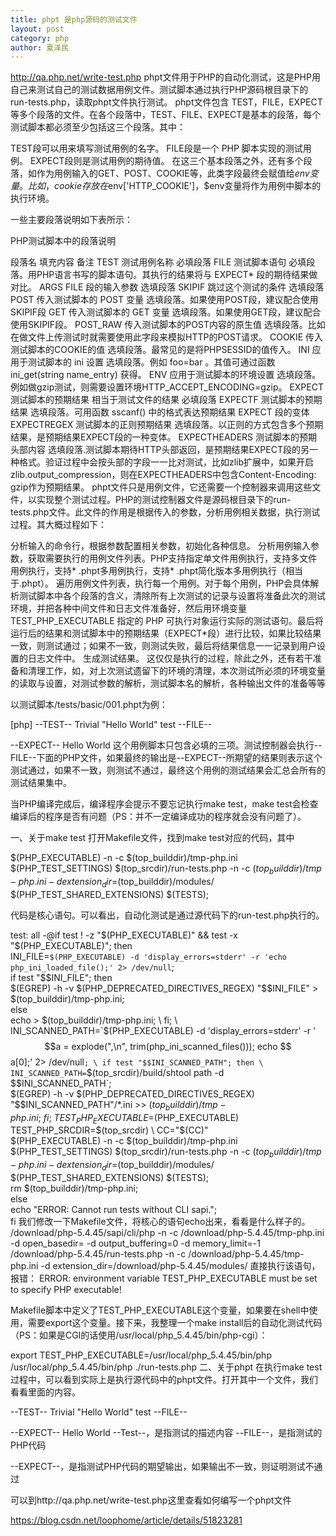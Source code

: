 ```yaml
---
title: phpt 是php源码的测试文件
layout: post
category: php
author: 夏泽民
---
```

http://qa.php.net/write-test.php
phpt文件用于PHP的自动化测试，这是PHP用自己来测试自己的测试数据用例文件。测试脚本通过执行PHP源码根目录下的run-tests.php，读取phpt文件执行测试。
phpt文件包含 TEST，FILE，EXPECT 等多个段落的文件。在各个段落中，TEST、FILE、EXPECT是基本的段落，每个测试脚本都必须至少包括这三个段落。其中：

TEST段可以用来填写测试用例的名字。
FILE段是一个 PHP 脚本实现的测试用例。
EXPECT段则是测试用例的期待值。
在这三个基本段落之外，还有多个段落，如作为用例输入的GET、POST、COOKIE等，此类字段最终会赋值给$env变量。比如，cookie存放在$env['HTTP_COOKIE']，$env变量将作为用例中脚本的执行环境。
<!-- more -->
一些主要段落说明如下表所示：

PHP测试脚本中的段落说明

段落名	填充内容	备注
TEST	测试用例名称	必填段落
FILE	测试脚本语句	必填段落。用PHP语言书写的脚本语句。其执行的结果将与 EXPECT* 段的期待结果做对比。
ARGS	FILE 段的输入参数	选填段落
SKIPIF	跳过这个测试的条件	选填段落
POST	传入测试脚本的 POST 变量	选填段落。如果使用POST段，建议配合使用SKIPIF段
GET	传入测试脚本的 GET 变量	选填段落。如果使用GET段，建议配合使用SKIPIF段。
POST_RAW	传入测试脚本的POST内容的原生值	选填段落。比如在做文件上传测试时就需要使用此字段来模拟HTTP的POST请求。
COOKIE	传入测试脚本的COOKIE的值	选填段落。最常见的是将PHPSESSID的值传入。
INI	应用于测试脚本的 ini 设置	选填段落。例如 foo=bar 。其值可通过函数 ini_get(string name_entry) 获得。
ENV	应用于测试脚本的环境设置	选填段落。例如做gzip测试，则需要设置环境HTTP_ACCEPT_ENCODING=gzip。
EXPECT	测试脚本的预期结果 相当于测试文件的结果	必填段落
EXPECTF	测试脚本的预期结果	选填段落。可用函数 sscanf() 中的格式表达预期结果 EXPECT 段的变体
EXPECTREGEX	测试脚本的正则预期结果	选填段落。以正则的方式包含多个预期结果，是预期结果EXPECT段的一种变体。
EXPECTHEADERS	测试脚本的预期头部内容	选填段落.测试脚本期待HTTP头部返回，是预期结果EXPECT段的另一种格式。验证过程中会按头部的字段一一比对测试，比如zlib扩展中，如果开启zlib.output_compression，则在EXPECTHEADERS中包含Content-Encoding: gzip作为预期结果。
phpt文件只是用例文件，它还需要一个控制器来调用这些文件，以实现整个测试过程。PHP的测试控制器文件是源码根目录下的run-tests.php文件。此文件的作用是根据传入的参数，分析用例相关数据，执行测试过程。其大概过程如下：

分析输入的命令行，根据参数配置相关参数，初始化各种信息。
分析用例输入参数，获取需要执行的用例文件列表。PHP支持指定单文件用例执行，支持多文件用例执行，支持* .phpt多用例执行，支持* .phpt简化版本多用例执行（相当于.phpt）。
遍历用例文件列表，执行每一个用例。对于每个用例，PHP会具体解析测试脚本中各个段落的含义，清除所有上次测试的记录与设置将准备此次的测试环境，并把各种中间文件和日志文件准备好，然后用环境变量 TEST_PHP_EXECUTABLE 指定的 PHP 可执行对象运行实际的测试语句。最后将运行后的结果和测试脚本中的预期结果（EXPECT*段）进行比较，如果比较结果一致，则测试通过；如果不一致，则测试失败，最后将结果信息一一记录到用户设置的日志文件中。
生成测试结果。
这仅仅是执行的过程，除此之外，还有若干准备和清理工作，如，对上次测试遗留下的环境的清理，本次测试所必须的环境变量的读取与设置，对测试参数的解析，测试脚本名的解析，各种输出文件的准备等等

以测试脚本/tests/basic/001.phpt为例：

[php]
--TEST--
Trivial "Hello World" test
--FILE--
<?php echo "Hello World"?>
--EXPECT--
Hello World
这个用例脚本只包含必填的三项。测试控制器会执行--FILE--下面的PHP文件，如果最终的输出是--EXPECT--所期望的结果则表示这个测试通过，如果不一致，则测试不通过，最终这个用例的测试结果会汇总会所有的测试结果集中。


当PHP编译完成后，编译程序会提示不要忘记执行make test，make test会检查编译后的程序是否有问题（PS：并不一定编译成功的程序就会没有问题了）。

一、关于make test
打开Makefile文件，找到make test对应的代码，其中

$(PHP_EXECUTABLE) -n -c $(top_builddir)/tmp-php.ini $(PHP_TEST_SETTINGS) $(top_srcdir)/run-tests.php -n -c $(top_builddir)/tmp-php.ini -d extension_dir=$(top_builddir)/modules/ $(PHP_TEST_SHARED_EXTENSIONS) $(TESTS);

代码是核心语句。可以看出，自动化测试是通过源代码下的run-test.php执行的。

test: all
	-@if test ! -z "$(PHP_EXECUTABLE)" && test -x "$(PHP_EXECUTABLE)"; then \
		INI_FILE=`$(PHP_EXECUTABLE) -d 'display_errors=stderr' -r 'echo php_ini_loaded_file();' 2> /dev/null`; \
		if test "$$INI_FILE"; then \
			$(EGREP) -h -v $(PHP_DEPRECATED_DIRECTIVES_REGEX) "$$INI_FILE" > $(top_builddir)/tmp-php.ini; \
		else \
			echo > $(top_builddir)/tmp-php.ini; \
		fi; \
		INI_SCANNED_PATH=`$(PHP_EXECUTABLE) -d 'display_errors=stderr' -r '$$a = explode(",\n", trim(php_ini_scanned_files())); echo $$a[0];' 2> /dev/null`; \
		if test "$$INI_SCANNED_PATH"; then \
			INI_SCANNED_PATH=`$(top_srcdir)/build/shtool path -d $$INI_SCANNED_PATH`; \
			$(EGREP) -h -v $(PHP_DEPRECATED_DIRECTIVES_REGEX) "$$INI_SCANNED_PATH"/*.ini >> $(top_builddir)/tmp-php.ini; \
		fi; \
		TEST_PHP_EXECUTABLE=$(PHP_EXECUTABLE) \
		TEST_PHP_SRCDIR=$(top_srcdir) \
		CC="$(CC)" \
			$(PHP_EXECUTABLE) -n -c $(top_builddir)/tmp-php.ini $(PHP_TEST_SETTINGS) $(top_srcdir)/run-tests.php -n -c $(top_builddir)/tmp-php.ini -d extension_dir=$(top_builddir)/modules/ $(PHP_TEST_SHARED_EXTENSIONS) $(TESTS); \
		rm $(top_builddir)/tmp-php.ini; \
	else \
		echo "ERROR: Cannot run tests without CLI sapi."; \
	fi
我们修改一下Makefile文件，将核心的语句echo出来，看看是什么样子的。
/download/php-5.4.45/sapi/cli/php -n -c /download/php-5.4.45/tmp-php.ini -d open_basedir= -d output_buffering=0 -d memory_limit=-1 /download/php-5.4.45/run-tests.php -n -c /download/php-5.4.45/tmp-php.ini -d extension_dir=/download/php-5.4.45/modules/
直接执行该语句，报错：
ERROR: environment variable TEST_PHP_EXECUTABLE must be set to specify PHP executable!

Makefile脚本中定义了TEST_PHP_EXECUTABLE这个变量，如果要在shell中使用，需要export这个变量。接下来，我整理一个make install后的自动化测试代码（PS：如果是CGI的话使用/usr/local/php_5.4.45/bin/php-cgi）：

export TEST_PHP_EXECUTABLE=/usr/local/php_5.4.45/bin/php
/usr/local/php_5.4.45/bin/php ./run-tests.php 
二、关于phpt
在执行make test过程中，可以看到实际上是执行源代码中的phpt文件。打开其中一个文件，我们看看里面的内容。

--TEST--
Trivial "Hello World" test
--FILE--
<?php echo "Hello World"?>
--EXPECT--
Hello World
--Test--，是指测试的描述内容
--FILE--，是指测试的PHP代码

--EXPECT--，是指测试PHP代码的期望输出，如果输出不一致，则证明测试不通过

可以到http://qa.php.net/write-test.php这里查看如何编写一个phpt文件

https://blog.csdn.net/loophome/article/details/51823281

